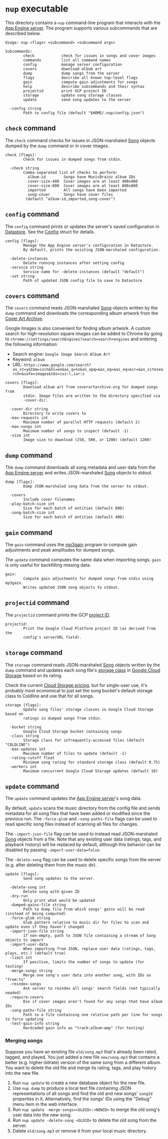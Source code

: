 # `nup` executable

This directory contains a `nup` command-line program that interacts with the
[App Engine server]. The program supports various subcommands that are
described below.

[App Engine server]: ../../server

```
Usage: nup <flags> <subcommand> <subcommand args>

Subcommands:
        check            check for issues in songs and cover images
        commands         list all command names
        config           manage server configuration
        covers           download album art
        dump             dump songs from the server
        flags            describe all known top-level flags
        gain             compute gain adjustments for songs
        help             describe subcommands and their syntax
        projectid        print GCP project ID
        storage          update song storage classes
        update           send song updates to the server

  -config string
        Path to config file (default "$HOME/.nup/config.json")
```

## `check` command

The `check` command checks for issues in JSON-marshaled [Song] objects dumped by
the `dump` command or in cover images.

[Song]: ../../server/db/song.go

```
check [flags]:
        Check for issues in dumped songs from stdin.

  -check string
        Comma-separated list of checks to perform:
          album-id        Songs have MusicBrainz album IDs
          cover-size-400  Cover images are at least 400x400
          cover-size-800  Cover images are at least 800x800
          imported        All songs have been imported
          song-cover      Songs have cover files
         (default "album-id,imported,song-cover")
```

## `config` command

The `config` command prints or updates the server's saved configuration in
[Datastore]. See the [Config](../../server/config/config.go) struct for details.

```
config [flags]:
        Manage the App Engine server's configuration in Datastore.
        By default, prints the existing JSON-marshaled configuration.

  -delete-instances
        Delete running instances after setting config
  -service string
        Service name for -delete-instances (default "default")
  -set string
        Path of updated JSON config file to save to Datastore
```

[Datastore]: https://cloud.google.com/datastore

## `covers` command

The `covers` command reads JSON-marshaled [Song] objects written by the `dump`
command and downloads the corresponding album artwork from the [Cover Art
Archive].

Google Images is also convenient for finding album artwork. A custom search for
high-resolution square images can be added to Chrome by going to
`chrome://settings/searchEngines?search=search+engines` and entering the
following information:

*   Search engine: `Google Image Search Album Art`
*   Keyword: `album`
*   URL: `https://www.google.com/search?as_st=y&tbm=isch&hl=en&as_q=%s&as_epq=&as_oq=&as_eq=&cr=&as_sitesearch=&safe=images&tbs=isz:l,iar:s`

[Cover Art Archive]: https://coverartarchive.org/

```
covers [flags]:
        Download album art from coverartarchive.org for dumped songs from
        stdin. Image files are written to the directory specified via
        -cover-dir.

  -cover-dir string
        Directory to write covers to
  -max-requests int
        Maximum number of parallel HTTP requests (default 2)
  -max-songs int
        Maximum number of songs to inspect (default -1)
  -size int
        Image size to download (250, 500, or 1200) (default 1200)
```

## `dump` command

The `dump` command downloads all song metadata and user data from the [App
Engine server] and writes JSON-marshaled [Song] objects to stdout.

```
dump [flags]:
        Dump JSON-marshaled song data from the server to stdout.

  -covers
        Include cover filenames
  -play-batch-size int
        Size for each batch of entities (default 800)
  -song-batch-size int
        Size for each batch of entities (default 400)
```

## `gain` command

The `gain` command uses the [mp3gain] program to compute gain adjustments and
peak amplitudes for dumped songs.

The `update` command computes the same data when importing songs. `gain` is
only useful for backfilling missing data.

[mp3gain]: http://mp3gain.sourceforge.net/

```
gain:
        Compute gain adjustments for dumped songs from stdin using mp3gain.
        Writes updated JSON song objects to stdout.
```

## `projectid` command

The `projectid` command prints the GCP [project ID].

[project ID]: https://cloud.google.com/resource-manager/docs/creating-managing-projects#before_you_begin

```
projectid:
        Print the Google Cloud Platform project ID (as derived from the
        config's serverURL field).
```

## `storage` command

The `storage` command reads JSON-marshaled [Song] objects written by the `dump`
command and updates each song file's [storage class] in [Google Cloud Storage]
based on its rating.

Check the current [Cloud Storage pricing], but for single-user use, it's
probably most economical to just set the song bucket's default storage class to
Coldline and use that for all songs.

[Google Cloud Storage]: https://cloud.google.com/storage
[storage class]: https://cloud.google.com/storage/docs/storage-classes
[Cloud Storage pricing]: https://cloud.google.com/storage/pricing

```
storage [flags]:
        Update song files' storage classes in Google Cloud Storage based on
        ratings in dumped songs from stdin.

  -bucket string
        Google Cloud Storage bucket containing songs
  -class string
        Storage class for infrequently-accessed files (default "COLDLINE")
  -max-updates int
        Maximum number of files to update (default -1)
  -rating-cutoff float
        Minimum song rating for standard storage class (default 0.75)
  -workers int
        Maximum concurrent Google Cloud Storage updates (default 10)
```

## `update` command

The `update` command updates the [App Engine server]'s song data.

By default, `update` scans the music directory from the config file and sends
metadata for all song files that have been added or modified since the previous
run. The `-force-glob` and `-song-paths-file` flags can be used to read specific
song files instead of scanning all files for changes.

The `-import-json-file` flag can be used to instead read JSON-marshaled [Song]
objects from a file. Note that any existing user data (ratings, tags, and
playback history) will be replaced by default, although this behavior can be
disabled by passing `-import-user-data=false`.

The `-delete-song` flag can be used to delete specific songs from the server
(e.g. after deleting them from the music dir).

```
update [flags]:
        Send song updates to the server.

  -delete-song int
        Delete song with given ID
  -dry-run
        Only print what would be updated
  -dumped-gains-file string
        Path to dump file from which songs' gains will be read (instead of being computed)
  -force-glob string
        Glob pattern relative to music dir for files to scan and update even if they haven't changed
  -import-json-file string
        If non-empty, path to JSON file containing a stream of Song objects to import
  -import-user-data
        When importing from JSON, replace user data (ratings, tags, plays, etc.) (default true)
  -limit int
        If positive, limits the number of songs to update (for testing)
  -merge-songs string
        Merge one song's user data into another song, with IDs as "from:to"
  -reindex-songs
        Ask server to reindex all songs' search fields (not typically neaded)
  -require-covers
        Die if cover images aren't found for any songs that have album IDs
  -song-paths-file string
        Path to a file containing one relative path per line for songs to force updating
  -test-gain-info string
        Hardcoded gain info as "track:album:amp" (for testing)
```

### Merging songs

Suppose you have an existing file `old/song.mp3` that's already been rated,
tagged, and played. You just added a new file `new/song.mp3` that contains a
better (e.g. higher-bitrate) version of the same song from a different album.
You want to delete the old file and merge its rating, tags, and play history
into the new file.

1.  Run `nup update` to create a new database object for the new file.
2.  Use `nup dump` to produce a local text file containing JSON representations
    of all songs and find the old and new songs' `songId` properties in it.
    Alternatively, find the songs' IDs using the "Debug" menu item in the web
    interface.
3.  Run `nup update -merge-songs=<OLDID>:<NEWID>` to merge the old song's user
    data into the new song.
4.  Run `nup update -delete-song <OLDID>` to delete the old song from the
    server.
5.  Delete `old/song.mp3` or remove it from your local music directory.
